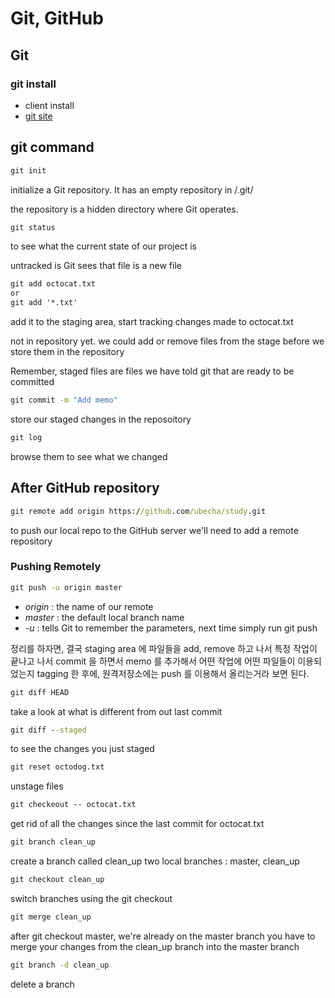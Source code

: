 Git, GitHub
==================================================

Git
--------------------

### git install

- client install 
- [git site](https://git-scm.com/)

git command
--------------------

```cmd
git init
```

initialize a Git repository. It has an empty repository in /.git/

the repository is a hidden directory where Git operates.

```cmd
git status
```

to see what the current state of our project is

untracked is Git sees that file is a new file

```cmd
git add octocat.txt
or
git add '*.txt'
```

add it to the staging area, start tracking changes made to octocat.txt

not in repository yet. we could add or remove files from the stage before we store them in the repository

Remember, staged files are files we have told git that are ready to be committed

```cmd
git commit -m "Add memo"
```

store our staged changes in the reposoitory 

```cmd
git log
```

browse them to see what we changed

After GitHub repository
---------------------------

```cmd
git remote add origin https://github.com/ubecha/study.git
```

to push our local repo to the GitHub server we'll need to add a remote repository

### Pushing Remotely

```cmd
git push -u origin master
```

- *origin* : the name of our remote
- *master* : the default local branch name
- *-u* : tells Git to remember the parameters, next time simply run git push

정리를 하자면, 결국 staging area 에 파일들을 add, remove 하고 나서 특정 작업이 끝나고 나서 commit 을 하면서
memo 를 추가해서 어떤 작업에 어떤 파일들이 이용되었는지 tagging 한 후에, 
원격저장소에는 push 를 이용해서 올리는거라 보면 된다.

```cmd
git diff HEAD
```

take a look at what is different from out last commit

```cmd
git diff --staged
```

to see the changes you just staged

```cmd
git reset octodog.txt
```

unstage files

```cmd
git checkeout -- octocat.txt
```

get rid of all the changes since the last commit for octocat.txt

```cmd
git branch clean_up
```

create a branch called clean_up
two local branches : master, clean_up

```cmd
git checkout clean_up
```

switch branches using the git checkout 

```cmd
git merge clean_up
```

after git checkout master, we're already on the master branch
you have to merge your changes from the clean_up branch into the master branch

```cmd
git branch -d clean_up
```

delete a branch